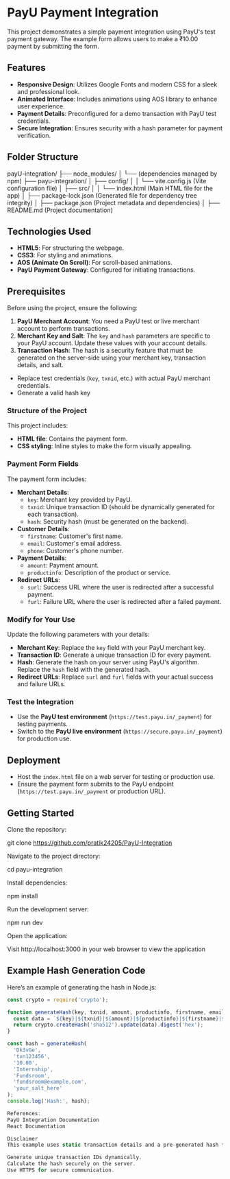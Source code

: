 # PayU Payment Integration

This project demonstrates a simple payment integration using PayU's test payment gateway. The example form allows users to make a ₹10.00 payment by submitting the form. 

## Features

- **Responsive Design**: Utilizes Google Fonts and modern CSS for a sleek and professional look.
- **Animated Interface**: Includes animations using AOS library to enhance user experience.
- **Payment Details**: Preconfigured for a demo transaction with PayU test credentials.
- **Secure Integration**: Ensures security with a hash parameter for payment verification.

## Folder Structure

payU-integration/
├── node_modules/
│   └── (dependencies managed by npm)
├── payu-integration/
│   ├── config/
│   │   └── vite.config.js (Vite configuration file)
│   ├── src/
│   │   └── index.html (Main HTML file for the app)
│   ├── package-lock.json (Generated file for dependency tree integrity)
│   ├── package.json (Project metadata and dependencies)
│   ├── README.md (Project documentation)


## Technologies Used

- **HTML5**: For structuring the webpage.
- **CSS3**: For styling and animations.
- **AOS (Animate On Scroll)**: For scroll-based animations.
- **PayU Payment Gateway**: Configured for initiating transactions.

## Prerequisites

Before using the project, ensure the following:
1. **PayU Merchant Account**: You need a PayU test or live merchant account to perform transactions.
2. **Merchant Key and Salt**: The `key` and `hash` parameters are specific to your PayU account. Update these values with your account details.
3. **Transaction Hash**: The hash is a security feature that must be generated on the server-side using your merchant key, transaction details, and salt.
- Replace test credentials (`key`, `txnid`, etc.) with actual PayU merchant credentials.
- Generate a valid hash key 

### Structure of the Project
This project includes:
- **HTML file**: Contains the payment form.
- **CSS styling**: Inline styles to make the form visually appealing.

### Payment Form Fields
The payment form includes:
- **Merchant Details**:
  - `key`: Merchant key provided by PayU.
  - `txnid`: Unique transaction ID (should be dynamically generated for each transaction).
  - `hash`: Security hash (must be generated on the backend).
- **Customer Details**:
  - `firstname`: Customer's first name.
  - `email`: Customer's email address.
  - `phone`: Customer's phone number.
- **Payment Details**:
  - `amount`: Payment amount.
  - `productinfo`: Description of the product or service.
- **Redirect URLs**:
  - `surl`: Success URL where the user is redirected after a successful payment.
  - `furl`: Failure URL where the user is redirected after a failed payment.

### Modify for Your Use
Update the following parameters with your details:
- **Merchant Key**: Replace the `key` field with your PayU merchant key.
- **Transaction ID**: Generate a unique transaction ID for every payment.
- **Hash**: Generate the hash on your server using PayU's algorithm. Replace the `hash` field with the generated hash.
- **Redirect URLs**: Replace `surl` and `furl` fields with your actual success and failure URLs.

###  Test the Integration
- Use the **PayU test environment** (`https://test.payu.in/_payment`) for testing payments.
- Switch to the **PayU live environment** (`https://secure.payu.in/_payment`) for production use.
## Deployment

- Host the `index.html` file on a web server for testing or production use.
- Ensure the payment form submits to the PayU endpoint (`https://test.payu.in/_payment` or production URL).
## Getting Started

Clone the repository:

git clone https://github.com/pratik24205/PayU-Integration

Navigate to the project directory:

cd payu-integration

Install dependencies:

npm install

Run the development server:

npm run dev

Open the application:

Visit http://localhost:3000 in your web browser to view the application


## Example Hash Generation Code

Here’s an example of generating the hash in Node.js:

```javascript
const crypto = require('crypto');

function generateHash(key, txnid, amount, productinfo, firstname, email, salt) {
  const data = `${key}|${txnid}|${amount}|${productinfo}|${firstname}|${email}|||||||||||${salt}`;
  return crypto.createHash('sha512').update(data).digest('hex');
}

const hash = generateHash(
  'Dk3vGe', 
  'txn123456', 
  '10.00', 
  'Internship', 
  'Fundsroom', 
  'fundsroom@example.com', 
  'your_salt_here'
);
console.log('Hash:', hash);

References:
PayU Integration Documentation
React Documentation

Disclaimer
This example uses static transaction details and a pre-generated hash for demonstration purposes only. For production use:

Generate unique transaction IDs dynamically.
Calculate the hash securely on the server.
Use HTTPS for secure communication.
